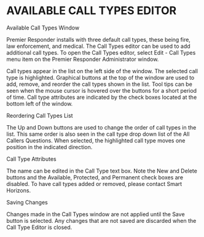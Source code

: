 # AVAILABLE CALL TYPES EDITOR

Available Call Types Window

Premier Responder installs with three default call types, these being fire, law enforcement, and medical.  The Call Types editor can be used to add additional call types.  To open the Call Types editor, select Edit - Call Types menu item on the Premier Responder Administrator window.&#x20;

Call types appear in the list on the left side of the window.  The selected call type is highlighted.  Graphical buttons at the top of the window are used to add, remove, and reorder the call types shown in the list.  Tool tips can be seen when the mouse cursor is hovered over the buttons for a short period of time.  Call type attributes are indicated by the check boxes located at the bottom left of the window.

Reordering Call Types List

The Up and Down buttons are used to change the order of call types in the list.  This same order is also seen in the call type drop down list of the All Callers Questions.  When selected, the highlighted call type moves one position in the indicated direction.

Call Type Attributes

The name can be edited in the Call Type text box.  Note the New and Delete buttons and the Available, Protected, and Permanent check boxes are disabled.  To have call types added or removed, please contact Smart Horizons.

Saving Changes

Changes made in the Call Types window are not applied until the Save button is selected.  Any changes that are not saved are discarded when the Call Type Editor is closed.
